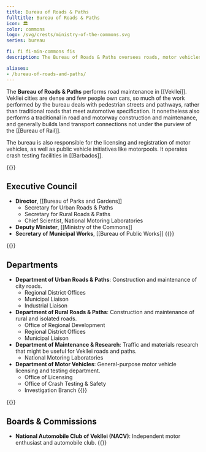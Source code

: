 ```yaml
---
title: Bureau of Roads & Paths
fulltitle: Bureau of Roads & Paths
icon: 🏛️
color: commons
logo: /svg/crests/ministry-of-the-commons.svg
series: bureau

fi: fi fi-min-commons fis
description: The Bureau of Roads & Paths oversees roads, motor vehicles and motorways for the Ministry of the Commons.

aliases:
- /bureau-of-roads-and-paths/
---
```

The <span class="fi fi-min-commons fis"></span> **Bureau of Roads & Paths** performs road maintenance in [[Vekllei]]. Vekllei cities are dense and few people own cars, so much of the work performed by the bureau deals with pedestrian streets and pathways, rather than traditional roads that meet automotive specification. It nonetheless also performs a traditional in road and motorway construction and maintenance, and generally builds land transport connections not under the purview of the [[Bureau of Rail]].

The bureau is also responsible for the licensing and registration of motor vehicles, as well as public vehicle initiatives like motorpools. It operates crash testing facilities in [[Barbados]].

{{<note panel>}}
## Executive Council

* **Director**, [[Bureau of Parks and Gardens]]
    * Secretary for Urban Roads & Paths
    * Secretary for Rural Roads & Paths
    * Chief Scientist, National Motoring Laboratories
* **Deputy Minister**, [[Ministry of the Commons]]
* **Secretary of Municipal Works**, [[Bureau of Public Works]]
{{</note>}}

{{<note panel>}}
## Departments
* **Department of Urban Roads & Paths**: Construction and maintenance of city roads.
    * Regional District Offices
    * Municipal Liaison
    * Industrial Liaison
* **Department of Rural Roads & Paths**: Construction and maintenance of rural and isolated roads.
    * Office of Regional Development
    * Regional District Offices
    * Municipal Liaison
* **Department of Maintenance & Research**: Traffic and materials research that might be useful for Vekllei roads and paths.
    * National Motoring Laboratories
* **Department of Motor Vehicles**: General-purpose motor vehicle licensing and testing department.
    * Office of Licensing
    * Office of Crash Testing & Safety
    * Investigation Branch
{{</note>}}

{{<note panel>}}
## Boards & Commissions

* **National Automobile Club of Vekllei (NACV)**: Independent motor enthusiast and automobile club.
{{</note>}}